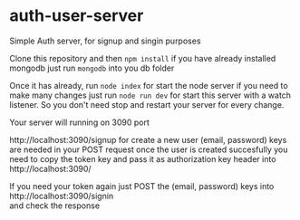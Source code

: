 # auth-user-server
Simple Auth server, for signup and singin purposes

Clone this repository and then `npm install`
if you have already installed mongodb just run `mongodb` into you db folder

Once it has already, run `node index` for start the node server 
if you need to make many changes just run `node run dev` for start this server with a watch listener.
So you don't need stop and restart your server for every change.

Your server will running on 3090 port

http://localhost:3090/signup for create a new user (email, password) keys are needed in your POST request
once the user is created succesfully you need to copy the token key and pass it as authorization key header 
into http://localhost:3090/ 

If you need your token again just POST the (email, password) keys into http://localhost:3090/signin  
and check the response
